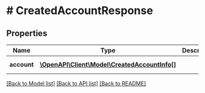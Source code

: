 # # CreatedAccountResponse

## Properties

Name | Type | Description | Notes
------------ | ------------- | ------------- | -------------
**account** | [**\OpenAPI\Client\Model\CreatedAccountInfo[]**](CreatedAccountInfo.md) |  | [optional] [readonly]

[[Back to Model list]](../../README.md#models) [[Back to API list]](../../README.md#endpoints) [[Back to README]](../../README.md)
